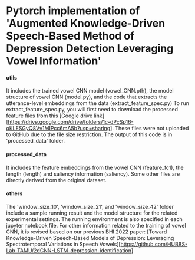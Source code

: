 # Pytorch implementation of 'Augmented Knowledge-Driven Speech-Based Method of Depression Detection Leveraging Vowel Information'
#### utils
It includes the trained vowel CNN model (vowel_CNN.pth), the model structure of vowel CNN (model.py), and the code that extracts the utterance-level embeddings from the data (extract_feature_spec.py)
To run extract_feature_spec.py, you will first need to download the processed feature files from this [Google drive link][https://drive.google.com/drive/folders/1c-dPcSp16-oKLESGyQ8Vv1MIPcc6mA5b?usp=sharing]. These files were not uploaded to GitHub due to the file size restriction. The output of this code is in 'processed_data' folder.

#### processed_data
It includes the feature embeddings from the vowel CNN (feature_fc1), the length (length) and saliency information (saliency). Some other files are directly derived from the original dataset.
#### others
The 'window_size_10', 'window_size_21', and 'window_size_42' folder include a sample running result and the model structure for the related experimental settings. The running environment is also specified in each jupyter notebook file.
For other information related to the training of vowel CNN, it is revised based on our previous BHI 2022 paper: [Toward Knowledge-Driven Speech-Based Models of Depression: Leveraging Spectrotemporal Variations in Speech Vowels][https://github.com/HUBBS-Lab-TAMU/2dCNN-LSTM-depression-identification]